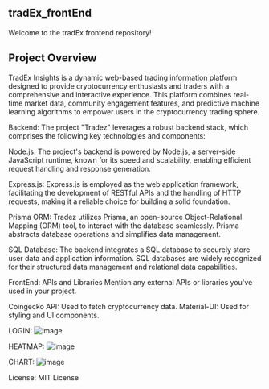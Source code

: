 ## tradEx_frontEnd
Welcome to the tradEx frontend repository!

## Project Overview
TradEx Insights is a dynamic web-based trading information platform designed to provide cryptocurrency enthusiasts and traders with a comprehensive and interactive experience. This platform combines real-time market data, community engagement features, and predictive machine learning algorithms to empower users in the cryptocurrency trading sphere.

Backend: 
The project "Tradez" leverages a robust backend stack, which comprises the following key technologies and components:

Node.js: The project's backend is powered by Node.js, a server-side JavaScript runtime, known for its speed and scalability, enabling efficient request handling and response generation.

Express.js: Express.js is employed as the web application framework, facilitating the development of RESTful APIs and the handling of HTTP requests, making it a reliable choice for building a solid foundation.

Prisma ORM: Tradez utilizes Prisma, an open-source Object-Relational Mapping (ORM) tool, to interact with the database seamlessly. Prisma abstracts database operations and simplifies data management.

SQL Database: The backend integrates a SQL database to securely store user data and application information. SQL databases are widely recognized for their structured data management and relational data capabilities.

FrontEnd: 
APIs and Libraries
Mention any external APIs or libraries you've used in your project.

Coingecko API: Used to fetch cryptocurrency data.
Material-UI: Used for styling and UI components.

LOGIN:
![image](https://github.com/ssy2306/tradEx_frontEnd/assets/77876285/f01b6246-0724-4ae0-a7ae-1d6257b2dcbc)


HEATMAP: 
![image](https://github.com/ssy2306/tradEx_frontEnd/assets/77876285/da9db3b2-452b-4682-b086-5e0318a45877)


CHART: 
![image](https://github.com/ssy2306/tradEx_frontEnd/assets/77876285/42aab95a-e8a7-477c-a811-0244fa89c680)



License:
MIT License

